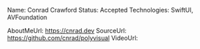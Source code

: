 Name: Conrad Crawford
Status: Accepted
Technologies: SwiftUI, AVFoundation

AboutMeUrl: https://cnrad.dev
SourceUrl: https://github.com/cnrad/polyvisual
VideoUrl: 

<!---
EXAMPLE
Name: John Appleseed
Status: Submitted <or> Winner <or> Distinguished <or> Rejected
Technologies: SwiftUI, RealityKit, CoreGraphic

AboutMeUrl: https://linkedin.com/in/johnappleseed
SourceUrl: https://github.com/johnappleseed/wwdc2025
VideoUrl: https://youtu.be/ABCDE123456
-->
